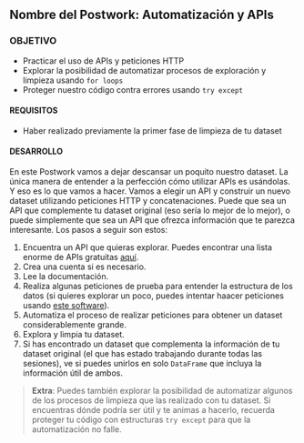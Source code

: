  ## Nombre del Postwork: Automatización y APIs

### OBJETIVO 

- Practicar el uso de APIs y peticiones HTTP
- Explorar la posibilidad de automatizar procesos de exploración y limpieza usando `for loops`
- Proteger nuestro código contra errores usando `try except`

#### REQUISITOS 

- Haber realizado previamente la primer fase de limpieza de tu dataset

#### DESARROLLO

En este Postwork vamos a dejar descansar un poquito nuestro dataset. La única manera de entender a la perfección cómo utilizar APIs es usándolas. Y eso es lo que vamos a hacer. Vamos a elegir un API y construir un nuevo dataset utilizando peticiones HTTP y concatenaciones. Puede que sea un API que complemente tu dataset original (eso sería lo mejor de lo mejor), o puede simplemente que sea un API que ofrezca información que te parezca interesante. Los pasos a seguir son estos:

1. Encuentra un API que quieras explorar. Puedes encontrar una lista enorme de APIs gratuitas [aquí](https://github.com/public-apis/public-apis).
2. Crea una cuenta si es necesario.
3. Lee la documentación.
4. Realiza algunas peticiones de prueba para entender la estructura de los datos (si quieres explorar un poco, puedes intentar haacer peticiones usando [este software](https://www.postman.com/)).
5. Automatiza el proceso de realizar peticiones para obtener un dataset considerablemente grande.
6. Explora y limpia tu dataset.
7. Si has encontrado un dataset que complementa la información de tu dataset original (el que has estado trabajando durante todas las sesiones), ve si puedes unirlos en solo `DataFrame` que incluya la información útil de ambos.

> **Extra**: Puedes también explorar la posibilidad de automatizar algunos de los procesos de limpieza que las realizado con tu dataset. Si encuentras dónde podría ser útil y te animas a hacerlo, recuerda proteger tu código con estructuras `try except` para que la automatización no falle.